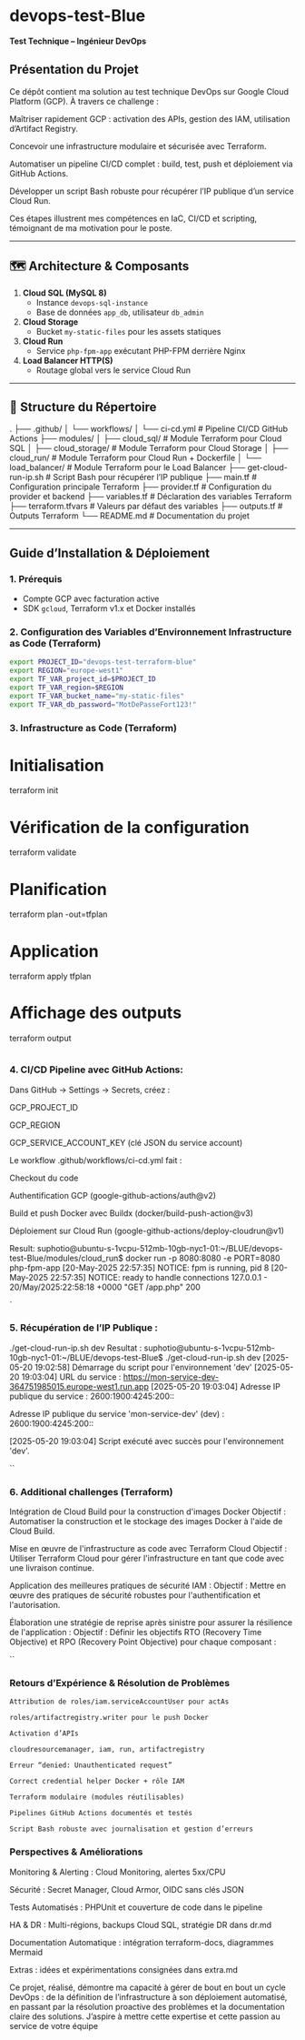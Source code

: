# devops-test-Blue  
**Test Technique – Ingénieur DevOps**

##  Présentation du Projet  
Ce dépôt contient ma solution au test technique DevOps sur Google Cloud Platform (GCP). À travers ce challenge :

Maîtriser rapidement GCP : activation des APIs, gestion des IAM, utilisation d’Artifact Registry.

Concevoir une infrastructure modulaire et sécurisée avec Terraform.

Automatiser un pipeline CI/CD complet : build, test, push et déploiement via GitHub Actions.

Développer un script Bash robuste pour récupérer l’IP publique d’un service Cloud Run.

Ces étapes illustrent mes compétences en IaC, CI/CD et scripting, témoignant de ma motivation pour le poste.

---

## 🗺️ Architecture & Composants  
1. **Cloud SQL (MySQL 8)**  
   - Instance `devops-sql-instance`  
   - Base de données `app_db`, utilisateur `db_admin`  
2. **Cloud Storage**  
   - Bucket `my-static-files` pour les assets statiques  
3. **Cloud Run**  
   - Service `php-fpm-app` exécutant PHP-FPM derrière Nginx  
4. **Load Balancer HTTP(S)**  
   - Routage global vers le service Cloud Run  

---

## 📂 Structure du Répertoire  

.
├── .github/
│   └── workflows/
│       └── ci-cd.yml               # Pipeline CI/CD GitHub Actions
├── modules/
│   ├── cloud_sql/                  # Module Terraform pour Cloud SQL
│   ├── cloud_storage/              # Module Terraform pour Cloud Storage
│   ├── cloud_run/                  # Module Terraform pour Cloud Run + Dockerfile
│   └── load_balancer/              # Module Terraform pour le Load Balancer
├── get-cloud-run-ip.sh             # Script Bash pour récupérer l’IP publique
├── main.tf                         # Configuration principale Terraform
├── provider.tf                     # Configuration du provider et backend
├── variables.tf                    # Déclaration des variables Terraform
├── terraform.tfvars                # Valeurs par défaut des variables
├── outputs.tf                      # Outputs Terraform
└── README.md                       # Documentation du projet



---

## Guide d’Installation & Déploiement

### 1. Prérequis  
- Compte GCP avec facturation active  
- SDK `gcloud`, Terraform v1.x et Docker installés  

### 2. Configuration des Variables d’Environnement Infrastructure as Code (Terraform) 
```bash
export PROJECT_ID="devops-test-terraform-blue"
export REGION="europe-west1"
export TF_VAR_project_id=$PROJECT_ID
export TF_VAR_region=$REGION
export TF_VAR_bucket_name="my-static-files"
export TF_VAR_db_password="MotDePasseFort123!"

```
### 3. Infrastructure as Code (Terraform)

# Initialisation
terraform init

# Vérification de la configuration
terraform validate

# Planification
terraform plan -out=tfplan

# Application
terraform apply tfplan

# Affichage des outputs
terraform output
```
```
### 4. CI/CD Pipeline avec GitHub Actions:

Dans GitHub → Settings → Secrets, créez :

GCP_PROJECT_ID

GCP_REGION

GCP_SERVICE_ACCOUNT_KEY (clé JSON du service account)

Le workflow .github/workflows/ci-cd.yml fait :

Checkout du code

Authentification GCP (google-github-actions/auth@v2)

Build et push Docker avec Buildx (docker/build-push-action@v3)

Déploiement sur Cloud Run (google-github-actions/deploy-cloudrun@v1)

Result:
suphotio@ubuntu-s-1vcpu-512mb-10gb-nyc1-01:~/BLUE/devops-test-Blue/modules/cloud_run$ docker run -p 8080:8080 -e PORT=8080 php-fpm-app
[20-May-2025 22:57:35] NOTICE: fpm is running, pid 8
[20-May-2025 22:57:35] NOTICE: ready to handle connections
127.0.0.1 -  20/May/2025:22:58:18 +0000 "GET /app.php" 200

`
### 5. Récupération de l’IP Publique : 

./get-cloud-run-ip.sh dev
Resultat : 
suphotio@ubuntu-s-1vcpu-512mb-10gb-nyc1-01:~/BLUE/devops-test-Blue$ ./get-cloud-run-ip.sh dev
[2025-05-20 19:02:58] Démarrage du script pour l'environnement 'dev'
[2025-05-20 19:03:04] URL du service : https://mon-service-dev-364751985015.europe-west1.run.app
[2025-05-20 19:03:04] Adresse IP publique du service : 2600:1900:4245:200::

Adresse IP publique du service 'mon-service-dev' (dev) : 2600:1900:4245:200::

[2025-05-20 19:03:04] Script exécuté avec succès pour l'environnement 'dev'.

``
### 6. Additional challenges (Terraform) 

 Intégration de Cloud Build pour la construction d'images Docker
Objectif : Automatiser la construction et le stockage des images Docker à l'aide de Cloud Build.

Mise en œuvre de l'infrastructure as code avec Terraform Cloud
Objectif : Utiliser Terraform Cloud pour gérer l'infrastructure en tant que code avec une livraison continue.

Application des meilleures pratiques de sécurité IAM : 
Objectif : Mettre en œuvre des pratiques de sécurité robustes pour l'authentification et l'autorisation.

Élaboration une stratégie de reprise après sinistre pour assurer la résilience de l'application : 
Objectif : Définir les objectifs RTO (Recovery Time Objective) et RPO (Recovery Point Objective) pour chaque composant :

``
### Retours d’Expérience & Résolution de Problèmes
```
Attribution de roles/iam.serviceAccountUser pour actAs

roles/artifactregistry.writer pour le push Docker

Activation d’APIs

cloudresourcemanager, iam, run, artifactregistry

Erreur “denied: Unauthenticated request”

Correct credential helper Docker + rôle IAM

Terraform modulaire (modules réutilisables)

Pipelines GitHub Actions documentés et testés

Script Bash robuste avec journalisation et gestion d’erreurs

```
### Perspectives & Améliorations

Monitoring & Alerting : Cloud Monitoring, alertes 5xx/CPU

Sécurité : Secret Manager, Cloud Armor, OIDC sans clés JSON

Tests Automatisés : PHPUnit et couverture de code dans le pipeline

HA & DR : Multi-régions, backups Cloud SQL, stratégie DR dans dr.md

Documentation Automatique : intégration terraform-docs, diagrammes Mermaid

Extras : idées et expérimentations consignées dans extra.md

Ce projet, réalisé, démontre ma capacité à gérer de bout en bout un cycle DevOps : de la définition de l’infrastructure à son déploiement automatisé, en passant par la résolution proactive des problèmes et la documentation claire des solutions. J’aspire à mettre cette expertise et cette passion au service de votre équipe
